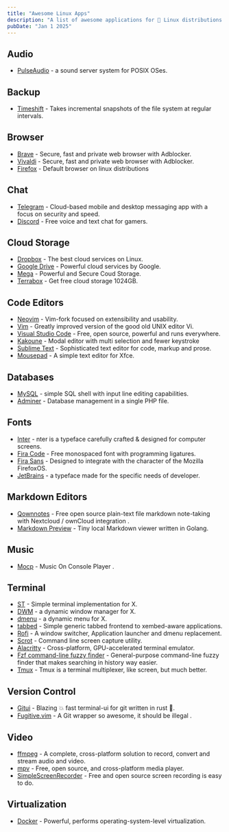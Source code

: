 ```yaml
---
title: "Awesome Linux Apps"
description: "A list of awesome applications for 🐧 Linux distributions."
pubDate: "Jan 1 2025"
---
```


## Audio

- [PulseAudio](https://www.freedesktop.org/wiki/Software/PulseAudio/) - a sound server system for POSIX OSes.

## Backup

- [Timeshift](http://www.teejeetech.in/p/timeshift.html) - Takes incremental snapshots of the file system at regular intervals.

## Browser

- [Brave](https://brave.com/) - Secure, fast and private web browser with Adblocker.
- [Vivaldi](https://vivaldi.com/) - Secure, fast and private web browser with Adblocker.
- [Firefox](https://www.mozilla.org/) - Default browser on linux distributions

## Chat

- [Telegram](https://telegram.org) - Cloud-based mobile and desktop messaging app with a focus on security and speed.
- [Discord](https://discord.com/) - Free voice and text chat for gamers.

## Cloud Storage

- [Dropbox](https://www.dropbox.com) - The best cloud services on Linux.
- [Google Drive](https://drive.google.com) - Powerful cloud services by Google.
- [Mega](https://mega.io/start) - Powerful and Secure Coud Storage.
- [Terrabox](https://www.terabox.com/) - Get free cloud storage 1024GB.

## Code Editors

- [Neovim](https://github.com/neovim/neovim) - Vim-fork focused on extensibility and usability.
- [Vim](https://github.com/vim/vim) - Greatly improved version of the good old UNIX editor Vi.
- [Visual Studio Code](https://github.com/Microsoft/vscode) - Free, open source, powerful and runs everywhere.
- [Kakoune](https://github.com/mawww/kakoune) - Modal editor with multi selection and fewer keystroke
- [Sublime Text](https://www.sublimetext.com/) - Sophisticated text editor for code, markup and prose.
- [Mousepad](https://github.com/codebrainz/mousepad) - A simple text editor for Xfce.

## Databases

- [MySQL](https://dev.mysql.com/doc/refman/8.4/en/mysql.html) - simple SQL shell with input line editing capabilities.
- [Adminer](https://www.adminer.org/) - Database management in a single PHP file.

## Fonts

- [Inter](https://github.com/rsms/inter) - nter is a typeface carefully crafted & designed for computer screens.
- [Fira Code](https://github.com/tonsky/FiraCode) - Free monospaced font with programming ligatures.
- [Fira Sans](https://fonts.google.com/specimen/Fira+Sans) - Designed to integrate with the character of the Mozilla FirefoxOS.
- [JetBrains](https://github.com/ryanoasis/nerd-fonts/) - a typeface made for the specific needs of developer.

## Markdown Editors

- [Qownnotes](https://www.qownnotes.org/) - Free open source plain-text file markdown note-taking with Nextcloud / ownCloud integration .
- [Markdown Preview](https://github.com/sxyazi/markdown-viewer) - Tiny local Markdown viewer written in Golang.

## Music

- [Mocp](https://github.com/jonsafari/mocp) - Music On Console Player .

## Terminal

- [ST](https://st.suckless.org/) - Simple terminal implementation for X.
- [DWM](https://dwm.suckless.org/) - a dynamic window manager for X.
- [dmenu](https://tools.suckless.org/dmenu/) - a dynamic menu for X.
- [tabbed](https://tools.suckless.org/tabbed/) - Simple generic tabbed frontend to xembed-aware applications.
- [Rofi](https://github.com/davatorium/rofi) - A window switcher, Application launcher and dmenu replacement.
- [Scrot](https://st.suckless.org/) - Command line screen capture utility.
- [Alacritty](https://github.com/jwilm/alacritty) - Cross-platform, GPU-accelerated terminal emulator.
- [Fzf command-line fuzzy finder](https://github.com/junegunn/fzf) - General-purpose command-line fuzzy finder that makes searching in history way easier.
- [Tmux](https://github.com/tmux/tmux/) - Tmux is a terminal multiplexer, like screen, but much better.

## Version Control

- [Gitui](https://github.com/extrawurst/gitui) - Blazing 💥 fast terminal-ui for git written in rust 🦀.
- [Fugitive.vim](https://github.com/tpope/vim-fugitive) - A Git wrapper so awesome, it should be illegal .

## Video

- [ffmpeg](https://www.ffmpeg.org/) - A complete, cross-platform solution to record, convert and stream audio and video.
- [mpv](https://github.com/mpv-player/mpv) - Free, open source, and cross-platform media player.
- [SimpleScreenRecorder](https://github.com/MaartenBaert/ssr) - Free and open source screen recording is easy to do.

## Virtualization

- [Docker](https://www.docker.com/) - Powerful, performs operating-system-level virtualization.
